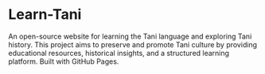 # Learn-Tani
An open-source website for learning the Tani language and exploring Tani history. This project aims to preserve and promote Tani culture by providing educational resources, historical insights, and a structured learning platform. Built with GitHub Pages.
